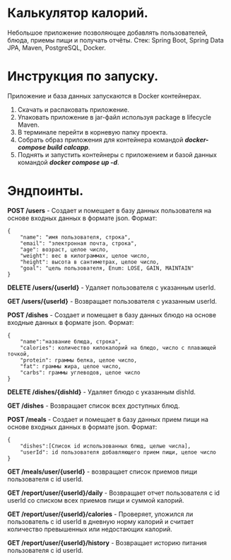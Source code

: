 # Калькулятор калорий.
Небольшое приложение позволяющее добавлять пользователей, блюда, приемы пищи и получать отчёты.
Стек: Spring Boot, Spring Data JPA, Maven, PostgreSQL, Docker.
# Инструкция по запуску.
Приложение и база данных запускаются в Docker контейнерах.
1. Скачать и распаковать приложение.
2. Упаковать приложение в jar-файл используя package в lifecycle Maven.
3. В терминале перейти в корневую папку проекта.
4. Собрать образ приложения для контейнера командой ***docker-compose build calcapp***.
5. Поднять и запустить контейнеры с приложением и базой данных командой ***docker compose up -d***.
# Эндпоинты.
**POST /users** - Создает и помещает в базу данных пользователя на основе входных данных в формате json.
Формат:
~~~
{
    "name": "имя пользователя, строка",
    "email": "электронная почта, строка",
    "age": возраст, целое число,
    "weight": вес в килограммах, целое число,
    "height": высота в сантиметрах, целое число,
    "goal": "цель пользователя, Enum: LOSE, GAIN, MAINTAIN"
}
~~~
**DELETE /users/{userId}** - Удаляет пользователя с указанным userId.

**GET /users/{userId}** - Возвращает пользователя с указанным userId.

**POST /dishes** - Создает и помещает в базу данных блюдо на основе входные данных в формате json.
Формат: 
~~~
{
    "name":"название блюда, строка",
    "calories": количество килокалорий на блюдо, число с плавающей точкой,
    "protein": граммы белка, целое число,
    "fat": граммы жира, целое число,
    "carbs": граммы углеводов, целое число 
}
~~~
**DELETE /dishes/{dishId}** - Удаляет блюдо с указанным dishId.

**GET /dishes** - Возвращает список всех доступных блюд.

**POST /meals** - Создает и помещает в базу данных прием пищи на основе входных данных в формате json.
Формат: 
~~~
{
    "dishes":[Список id использованных блюд, целые числа],
    "userId": id пользователя добавляющего прием пищи, целое число
}
~~~
**GET /meals/user/{userId}** - возвращает список приемов пищи пользователя с id userId.

**GET /report/user/{userId}/daily** - Возвращает отчет пользователя с id userId со списком всех приемов пищи и суммой калорий.

**GET /report/user/{userId}/calories** - Проверяет, уложился ли пользователь с id userId в дневную норму калорий и считает количество превышенных или недостающих калорий.

**GET /report/user/{userId}/history**  - Возвращает историю питания пользователя с id userId.
